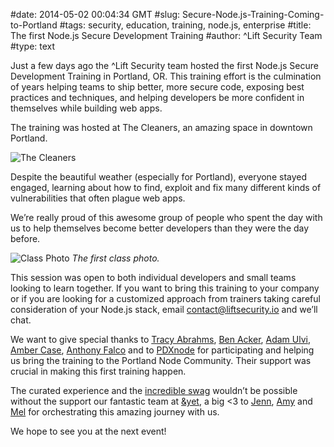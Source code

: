 #date: 2014-05-02 00:04:34 GMT
#slug: Secure-Node.js-Training-Coming-to-Portland
#tags: security, education, training, node.js, enterprise
#title: The first Node.js Secure Development Training
#author: ^Lift Security Team
#type: text

Just a few days ago the ^Lift Security team hosted the first Node.js Secure Development Training in Portland, OR. This training effort is the culmination of years helping teams to ship better, more secure code, exposing best practices and techniques, and helping developers be more confident in themselves while building web apps.

The training was hosted at The Cleaners, an amazing space in downtown Portland. 

![The Cleaners](/images/articles/nst1/cleaners.jpg)

Despite the beautiful weather (especially for Portland), everyone stayed engaged, learning about how to find, exploit and fix many different kinds of vulnerabilities that often plague web apps. 

We’re really proud of this awesome group of people who spent the day with us to help themselves become better developers than they were the day before.

![Class Photo](/images/articles/nst1/class.jpg)
*The first class photo.* 

This session was open to both individual developers and small teams looking to learn together. If you want to bring this training to your company or if you are looking for a customized approach from trainers taking careful consideration of your Node.js stack, email [contact@liftsecurity.io](mailto:contact@liftsecurity.io) and we’ll chat.

We want to give special thanks to [Tracy Abrahms](https://twitter.com/HackyGoLucky), [Ben Acker](https://twitter.com/nvcexploder), [Adam Ulvi](https://twitter.com/sf5s ), [Amber Case](https://twitter.com/caseorganic), [Anthony Falco](https://twitter.com/antonyfalco) and to [PDXnode](https://twitter.com/PDXnode) for participating and helping us bring the training to the Portland Node Community. Their support was crucial in making this first training happen.

The curated experience and the [incredible swag](/images/articles/nst1/cert.jpg) wouldn’t be possible without the support our fantastic team at [&yet](http://andyet.com/), a big <3 to [Jenn](http://andyet.com/team/jenn), [Amy](http://andyet.com/team/amy) and [Mel](http://andyet.com/team/mel) for orchestrating this amazing journey with us.

We hope to see you at the next event!


